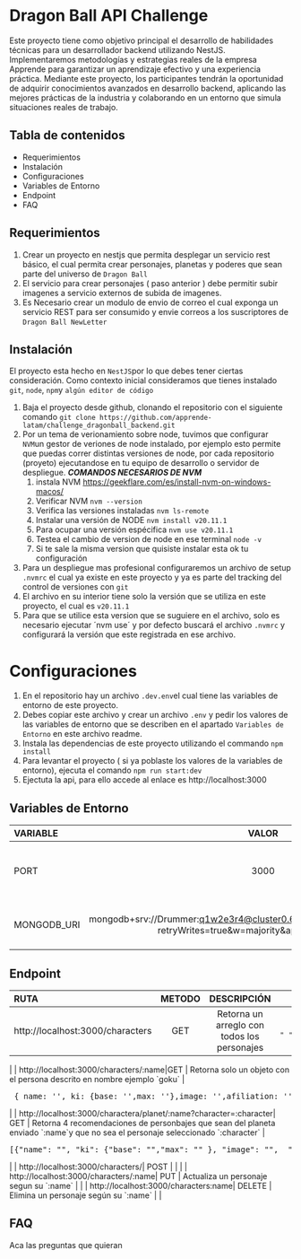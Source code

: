 
# Dragon Ball API Challenge

Este proyecto tiene como objetivo principal el desarrollo de habilidades técnicas para un desarrollador backend utilizando NestJS. Implementaremos metodologías y estrategias reales de la empresa Apprende para garantizar un aprendizaje efectivo y una experiencia práctica. Mediante este proyecto, los participantes tendrán la oportunidad de adquirir conocimientos avanzados en desarrollo backend, aplicando las mejores prácticas de la industria y colaborando en un entorno que simula situaciones reales de trabajo.

## Tabla de contenidos

- Requerimientos
- Instalación
- Configuraciones
- Variables de Entorno
- Endpoint
- FAQ

## Requerimientos

1. Crear un proyecto en nestjs que permita desplegar un servicio rest básico, el cual permita crear personajes, planetas y poderes que sean parte del universo de `Dragon Ball`
2. El servicio para crear personajes ( paso anterior ) debe permitir subir imagenes a servicio externos de subida de imagenes. 
3. Es Necesario crear un modulo de envio de correo el cual exponga un servicio REST para ser consumido y envie correos a los suscriptores de `Dragon Ball NewLetter`

## Instalación
El proyecto esta hecho en `NestJS`por lo que debes tener ciertas consideración. Como contexto inicial consideramos que tienes instalado `git`, `node`, `npm`y `algún editor de código`
1. Baja el proyecto desde github, clonando el repositorio con el siguiente comando `git clone https://github.com/apprende-latam/challenge_dragonball_backend.git`
2. Por un tema de verionamiento sobre node, tuvimos que configurar `NVM`un gestor de veriones de node instalado, por ejemplo esto permite que puedas correr distintas versiones de node, por cada repositorio (proyeto) ejecutandose en tu equipo de desarrollo o servidor de despliegue.
   **_COMANDOS NECESARIOS DE NVM_**
   1. instala NVM https://geekflare.com/es/install-nvm-on-windows-macos/
   2. Verificar NVM `nvm --version`
   3. Verifica las versiones instaladas `nvm ls-remote`
   4. Instalar una versión de NODE `nvm install v20.11.1`
   5. Para ocupar una versión espécifica `nvm use v20.11.1`
   6. Testea el cambio de version de node en ese terminal `node -v`
   7. Si te sale la misma version que quisiste instalar esta ok tu configuración
3. Para un despliegue mas profesional configuraremos un archivo de setup `.nvmrc` el cual ya existe en este proyecto y ya es parte del tracking del control de versiones con `git`
4. El archivo en su interior tiene solo la versión que se utiliza en este proyecto, el cual es `v20.11.1`
5. Para que se utilice esta version que se suguiere en el archivo, solo es necesario ejecutar ´nvm use´ y por defecto buscará el archivo `.nvmrc` y configurará la versión que este registrada en ese archivo. 

# Configuraciones

1. En el repositorio hay un archivo `.dev.env`el cual tiene las variables de entorno de este proyecto.
2. Debes copiar este archivo y crear un archivo `.env` y pedir los valores de las variables de entorno que se describen en el apartado `Variables de Entorno` en este archivo readme.
3. Instala las dependencias de este proyecto utilizando el commando `npm install`
4. Para levantar el proyecto ( si ya poblaste los valores de la variables de entorno), ejecuta el comando `npm run start:dev`
5. Ejectuta la api, para ello accede al enlace es http://localhost:3000

## Variables de Entorno
| VARIABLE      | VALOR | DESCRIPCIÓN|
|:------------- |:---------------:| -------------:|
| PORT          | 3000         | Puerto donde correrá el servicio http://localhost:[PORT]       |
| MONGODB_URI   | mongodb+srv://Drummer:q1w2e3r4@cluster0.6caotgo.mongodb.net/DragonBall?retryWrites=true&w=majority&appName=Cluster0       | Conexion string para la base de datos mongo  |

## Endpoint
| RUTA      | METODO | DESCRIPCIÓN | RESPONSE |
|:------------- |:---------------:|:---------------:|:-------------:|
| http://localhost:3000/characters| GET |  Retorna un arreglo con todos los personajes |<pre>[ { "name": "Goku",  "ki": { "base": " ", "max": " "  },  "image": " ","afiliation": " "},{ ... }]
</pre>
|
| http://localhost:3000/characters/:name|GET |  Retorna solo un objeto con el persona descrito en nombre ejemplo `goku`             | <pre> { name: '', ki: {base: '',max: ''},image: '',afiliation: ''}</pre> |
| http://localhost:3000/charactera/planet/:name?character=:character|    GET          |   Retorna 4 recomendaciones de personbajes que sean del planeta enviado `:name`y que no sea el personaje seleccionado `:character`            | <pre>[{"name": "", "ki": {"base": "","max": "" }, "image": "",  "afiliation": ""},  {...},{...},{...}]</pre>|
| http://localhost:3000/characters/|    POST          |  |              |
| http://localhost:3000/characters/:name|    PUT          | Actualiza un personaje segun su `:name`          | |
| http://localhost:3000/characters:name|    DELETE          |  Elimina un personaje según su `:name`             | |


## FAQ
Aca las preguntas que quieran
